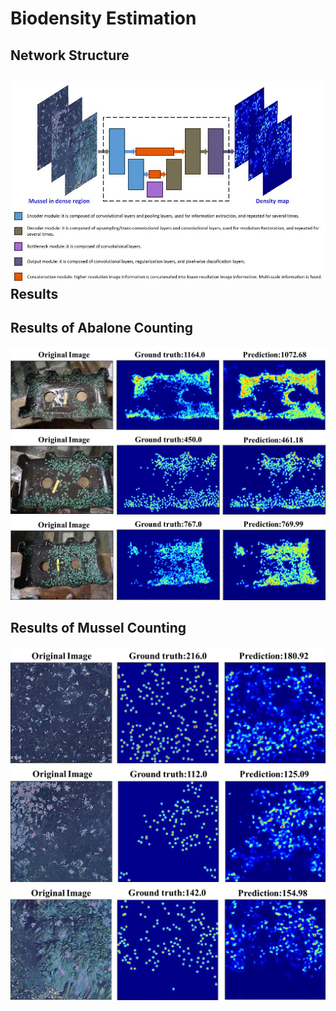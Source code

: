 Biodensity Estimation
=====================
Network Structure
-----------------
![](https://github.com/JackFrost168/Biodensity-Estimation/raw/master/imgs/CountingNetworkStructure.jpg)
Results
-------

Results of Abalone Counting
---------------------------
![](https://github.com/JackFrost168/Biodensity-Estimation/raw/master/imgs/Abalone1.png)
![](https://github.com/JackFrost168/Biodensity-Estimation/raw/master/imgs/Abalone2.png)
![](https://github.com/JackFrost168/Biodensity-Estimation/raw/master/imgs/Abalone3.png)

Results of Mussel Counting
--------------------------
![](https://github.com/JackFrost168/Biodensity-Estimation/raw/master/imgs/Mussel1.png)
![](https://github.com/JackFrost168/Biodensity-Estimation/raw/master/imgs/Mussel2.png)
![](https://github.com/JackFrost168/Biodensity-Estimation/raw/master/imgs/Mussel3.png)

